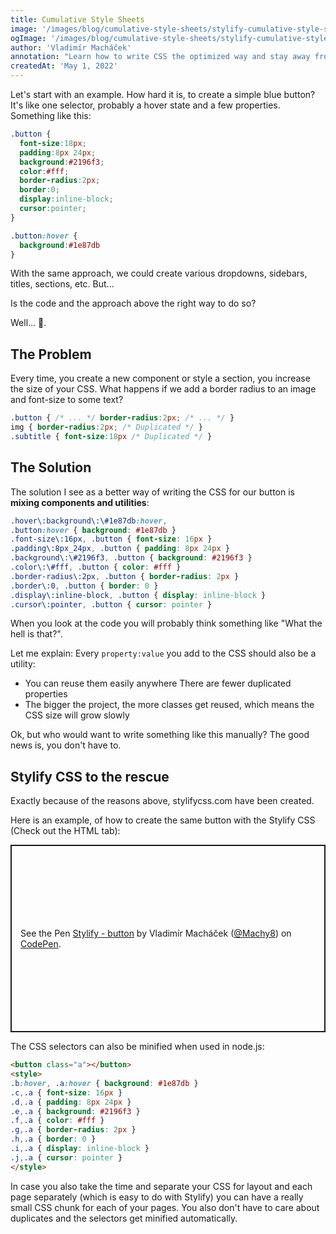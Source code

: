 ```yaml
---
title: Cumulative Style Sheets
image: '/images/blog/cumulative-style-sheets/stylify-cumulative-style-sheets.jpg'
ogImage: '/images/blog/cumulative-style-sheets/stylify-cumulative-style-sheets-og-image.jpg'
author: 'Vladimír Macháček'
annotation: "Learn how to write CSS the optimized way and stay away from expensive refactoring."
createdAt: 'May 1, 2022'
---
```


Let's start with an example. How hard it is, to create a simple blue button? It's like one selector, probably a hover state and a few properties. Something like this:

```css
.button {
  font-size:18px;
  padding:8px 24px;
  background:#2196f3;
  color:#fff;
  border-radius:2px;
  border:0;
  display:inline-block;
  cursor:pointer;
}

.button:hover {
  background:#1e87db
}
```
With the same approach, we could create various dropdowns, sidebars, titles, sections, etc. But...

Is the code and the approach above the right way to do so?

Well... 🤷.

## The Problem
Every time, you create a new component or style a section, you increase the size of your CSS. What happens if we add a border radius to an image and font-size to some text?

```css
.button { /* ... */ border-radius:2px; /* ... */ }
img { border-radius:2px; /* Duplicated */ }
.subtitle { font-size:18px /* Duplicated */ }
```

## The Solution
The solution I see as a better way of writing the CSS for our button is **mixing components and utilities**:

```css
.hover\:background\:\#1e87db:hover,
.button:hover { background: #1e87db }
.font-size\:16px, .button { font-size: 16px }
.padding\:8px_24px, .button { padding: 8px 24px }
.background\:\#2196f3, .button { background: #2196f3 }
.color\:\#fff, .button { color: #fff }
.border-radius\:2px, .button { border-radius: 2px }
.border\:0, .button { border: 0 }
.display\:inline-block, .button { display: inline-block }
.cursor\:pointer, .button { cursor: pointer }
```

When you look at the code you will probably think something like "What the hell is that?".

Let me explain: Every `property:value` you add to the CSS should also be a utility:
- You can reuse them easily anywhere
There are fewer duplicated properties
- The bigger the project, the more classes get reused, which means the CSS size will grow slowly

Ok, but who would want to write something like this manually? The good news is, you don't have to.

## Stylify CSS to the rescue
Exactly because of the reasons above, <nuxt-link to="/">stylifycss.com</nuxt-link> have been created.

Here is an example, of how to create the same button with the Stylify CSS (Check out the HTML tab):

<p class="codepen" data-height="300" data-default-tab="html,result" data-slug-hash="KKQKReX" data-user="Machy8" style="height: 300px; box-sizing: border-box; display: flex; align-items: center; justify-content: center; border: 2px solid; margin: 1em 0; padding: 1em;">
  <span>See the Pen <a href="https://codepen.io/Machy8/pen/KKQKReX">
  Stylify - button</a> by Vladimír Macháček (<a href="https://codepen.io/Machy8">@Machy8</a>)
  on <a href="https://codepen.io">CodePen</a>.</span>
</p>
<script async defer src="https://cpwebassets.codepen.io/assets/embed/ei.js"></script>


The CSS selectors can also be minified <nuxt-link to="/docs/stylify/compiler#usage">when used in node.js</nuxt-link>:

```html
<button class="a"></button>
<style>
.b:hover, .a:hover { background: #1e87db }
.c,.a { font-size: 16px }
.d,.a { padding: 8px 24px }
.e,.a { background: #2196f3 }
.f,.a { color: #fff }
.g,.a { border-radius: 2px }
.h,.a { border: 0 }
.i,.a { display: inline-block }
.j,.a { cursor: pointer }
</style>
```

In case you also take the time and separate your CSS for layout and each page separately (<nuxt-link to="/docs/bundler#installation">which is easy to do with Stylify</nuxt-link>) you can have a really small CSS chunk for each of your pages.
You also don't have to care about duplicates and the selectors get minified automatically.
